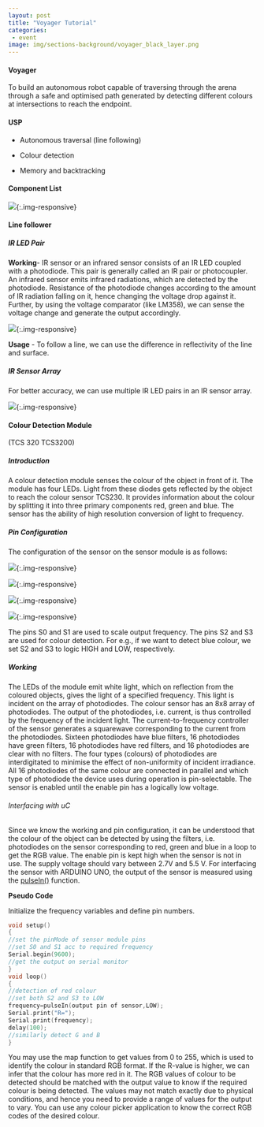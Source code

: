 ```yaml
---
layout: post
title: "Voyager Tutorial"
categories:
 - event
image: img/sections-background/voyager_black_layer.png
---
```


#### Voyager

To build an autonomous robot capable of traversing through the arena through a safe and optimised path generated by detecting different colours at intersections to reach the endpoint.

#### USP

*   Autonomous traversal (line following)

*   Colour detection

*   Memory and backtracking

#### Component List 

![](/img/tutorial/event/voyager/componentlist.png){:.img-responsive}

#### Line follower

##### IR LED Pair

**Working**- IR sensor or an infrared sensor consists of an IR LED coupled with a photodiode. This pair is generally called an IR pair or photocoupler. An infrared sensor emits infrared radiations, which are detected by the photodiode. Resistance of the photodiode changes according to the amount of IR radiation falling on it, hence changing the voltage drop against it. Further, by using the voltage comparator (like LM358), we can sense the voltage change and generate the output accordingly.

![](/img/tutorial/event/voyager/IR.png){:.img-responsive}

**Usage** - To follow a line, we can use the difference in reflectivity of the line and surface.

##### IR Sensor Array

For better accuracy, we can use multiple IR LED pairs in an IR sensor array.

![](/img/tutorial/event/voyager/array.png){:.img-responsive}


#### Colour Detection Module
(TCS 320 TCS3200)


##### Introduction

A colour detection module senses the colour of the object in front of it. The module has four LEDs. Light from these diodes gets reflected by the object to reach the colour sensor TCS230. It provides information about the colour by splitting it into three primary components red, green and blue. The sensor has the ability of high resolution conversion of light to frequency.


##### Pin Configuration

The configuration of the sensor on the sensor module is as follows:

![](/img/tutorial/event/voyager/image_0.png){:.img-responsive}

![](/img/tutorial/event/voyager/image_1.jpg){:.img-responsive}

![](/img/tutorial/event/voyager/image_2.png){:.img-responsive}

![](/img/tutorial/event/voyager/image_3.png){:.img-responsive}

The pins S0 and S1 are used to scale output frequency. The pins S2 and S3 are used for colour detection. For e.g., if we want to detect blue colour, we set S2 and S3 to logic HIGH and LOW, respectively.


##### Working

The LEDs of the module emit white light, which on reflection from the coloured objects, gives the light of a specified frequency. This light is incident on the array of photodiodes. The colour sensor has an 8x8 array of photodiodes. The output of the photodiodes, i.e. current, is thus controlled by the frequency of the incident light. The current-to-frequency controller of the sensor generates a squarewave corresponding to the current from the photodiodes. Sixteen photodiodes have blue filters, 16 photodiodes have green filters, 16 photodiodes have red filters, and 16 photodiodes are clear with no filters. The four types (colours) of photodiodes are interdigitated to minimise the effect of non-uniformity of incident irradiance. All 16 photodiodes of the same colour are connected in parallel and which type of photodiode the device uses during operation is pin-selectable. The sensor is enabled until the enable pin has a logically low voltage.


###### Interfacing with uC

Since we know the working and pin configuration, it can be understood that the colour of the object can be detected by using the filters, i.e. photodiodes on the sensor corresponding to red, green and blue in a loop to get the RGB value. The enable pin is kept high when the sensor is not in use. The supply voltage should vary between 2.7V and 5.5 V. For interfacing the sensor with ARDUINO UNO, the output of the sensor is measured using the [pulseIn()](https://www.arduino.cc/en/Reference/pulseIn) function.


**Pseudo Code**

Initialize the frequency variables and define pin numbers.

```c
void setup() 
{ 
//set the pinMode of sensor module pins 
//set S0 and S1 acc to required frequency 
Serial.begin(9600); 
//get the output on serial monitor 
} 
void loop() 
{ 	
//detection of red colour 	
//set both S2 and S3 to LOW 
frequency=pulseIn(output pin of sensor,LOW); 
Serial.print("R="); 
Serial.print(frequency); 
delay(100); 
//similarly detect G and B 
}
```

You may use the map function to get values from 0 to 255, which is used to identify the colour in standard RGB format. If the R-value is higher, we can infer that the colour has more red in it. The RGB values of colour to be detected should be matched with the output value to know if the required colour is being detected. The values may not match exactly due to physical conditions, and hence you need to provide a range of values for the output to vary. You can use any colour picker application to know the correct RGB codes of the desired colour.